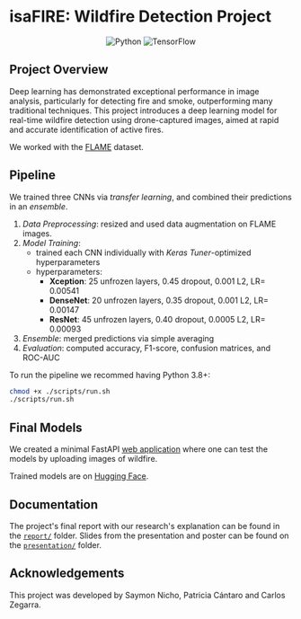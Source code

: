 # isaFIRE: Wildfire Detection Project

<p align="center">
    <img src="https://img.shields.io/badge/Python-f9e2af?logo=python&logoColor=black" alt="Python" />
    <img src="https://img.shields.io/badge/TensorFlow-f2cdcd?logo=tensorflow&logoColor=black" alt="TensorFlow" />
</p>

## Project Overview

Deep learning has demonstrated exceptional performance in image analysis, particularly for detecting fire and smoke, outperforming many traditional techniques. This project introduces a deep learning model for real-time wildfire detection using drone-captured images, aimed at rapid and accurate identification of active fires.

<!-- 
This repository contains the code for our project, which is part of the course *1INF52 - Deep Learning* at [PUCP](https://www.pucp.edu.pe/).
-->

We worked with the [FLAME](https://ieee-dataport.org/open-access/flame-dataset-aerial-imagery-pile-burn-detection-using-drones-uavs) dataset.


## Pipeline

We trained three CNNs via *transfer learning*, and combined their predictions in an *ensemble*.

1. *Data Preprocessing*: resized and used data augmentation on FLAME images.
2. *Model Training*: 
   - trained each CNN individually with *Keras Tuner*-optimized hyperparameters
   - hyperparameters:
     - **Xception**: $25$ unfrozen layers, $0.45$ dropout, $0.001$ L2, LR= $0.00541$  
     - **DenseNet**: $20$ unfrozen layers, $0.35$ dropout, $0.001$ L2, LR= $0.00147$
     - **ResNet**: $45$ unfrozen layers, $0.40$ dropout, $0.0005$ L2, LR= $0.00093$  
3. *Ensemble*: merged predictions via simple averaging
4. *Evaluation*: computed accuracy, F1-score, confusion matrices, and ROC-AUC

To run the pipeline we recommed having Python $3.8$+:
```bash
chmod +x ./scripts/run.sh
./scripts/run.sh
```

## Final Models

We created a minimal FastAPI [web application](https://github.com/superflash41/isaFIRE-demo-app) where one can test the models by uploading images of wildfire.

Trained models are on [Hugging Face](https://huggingface.co/superflash41/fire-chad-detector-v1.0).

## Documentation

The project's final report with our research's explanation can be found in the [`report/`](report/) folder. Slides from the presentation and poster can be found on the [`presentation/`](presentation/) folder. 

## Acknowledgements

This project was developed by Saymon Nicho, Patricia Cántaro and Carlos Zegarra.

